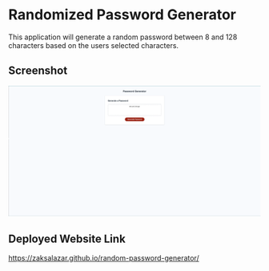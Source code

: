 # Randomized Password Generator 
This application will generate a random password between 8 and 128 characters based on the users selected characters. 

## Screenshot 
![screenshot](./assets/images/Screenshot.png)

## Deployed Website Link 
https://zaksalazar.github.io/random-password-generator/

